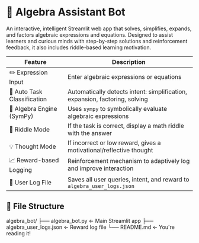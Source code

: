 # 📘 Algebra Assistant Bot

An interactive, intelligent Streamlit web app that solves, simplifies, expands, and factors algebraic expressions and equations. Designed to assist learners and curious minds with step-by-step solutions and reinforcement feedback, it also includes riddle-based learning motivation.

| Feature                     | Description                                                                 |
| --------------------------- | --------------------------------------------------------------------------- |
| ✏️ Expression Input         | Enter algebraic expressions or equations                                    |
| 🧠 Auto Task Classification | Automatically detects intent: simplification, expansion, factoring, solving |
| 🧮 Algebra Engine (SymPy)   | Uses `sympy` to symbolically evaluate algebraic expressions                 |
| 🧩 Riddle Mode              | If the task is correct, display a math riddle with the answer               |
| 💡 Thought Mode             | If incorrect or low reward, gives a motivational/reflective thought         |
| 📈 Reward-based Logging     | Reinforcement mechanism to adaptively log and improve interaction           |
| 📁 User Log File            | Saves all user queries, intent, and reward to `algebra_user_logs.json`      |

## 📂 File Structure

algebra_bot/
├── algebra_bot.py         ← Main Streamlit app
├── algebra_user_logs.json ← Reward log file
└── README.md              ← You're reading it!
